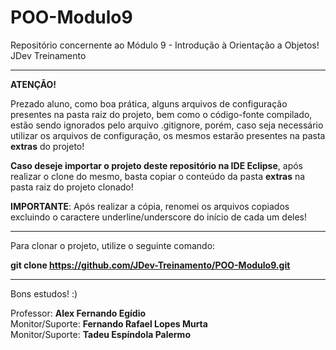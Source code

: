 # POO-Modulo9

Repositório concernente ao Módulo 9 - Introdução à Orientação a Objetos! JDev Treinamento

<hr>

<b>ATENÇÃO!</b>

Prezado aluno, como boa prática, alguns arquivos de configuração presentes na pasta raiz do projeto, bem como o código-fonte compilado, estão sendo ignorados pelo arquivo .gitignore, porém, caso seja necessário utilizar os arquivos de configuração, os mesmos estarão presentes na pasta <b>extras</b> do projeto!

<b>Caso deseje importar o projeto deste repositório na IDE Eclipse</b>, após realizar o clone do mesmo, basta copiar o conteúdo da pasta <b>extras</b> na pasta raiz do projeto clonado!

<b>IMPORTANTE</b>: Após realizar a cópia, renomei os arquivos copiados excluindo o caractere underline/underscore do início de cada um deles!

<hr>

Para clonar o projeto, utilize o seguinte comando:

<b> git clone https://github.com/JDev-Treinamento/POO-Modulo9.git </b>

<hr>

Bons estudos! :)

Professor: <b>Alex Fernando Egídio</b> <br />
Monitor/Suporte: <b>Fernando Rafael Lopes Murta</b> <br />
Monitor/Suporte: <b>Tadeu Espíndola Palermo</b>


